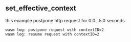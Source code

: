 ## set_effective_context

this example postpone http request for 0.0...5.0 seconds.

```
wasm log: postpone request with contextID=2
wasm log: resume request with contextID=2
```
